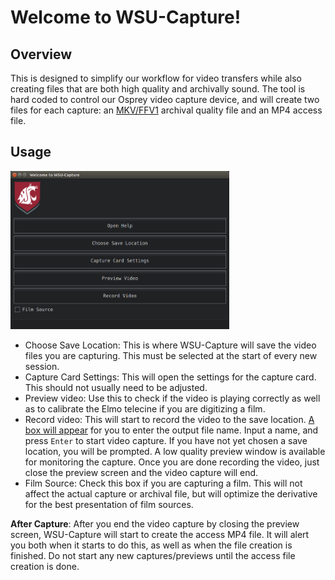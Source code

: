 # Welcome to WSU-Capture!

## Overview
This is designed to simplify our workflow for video transfers while also creating files that are both high quality and archivally sound. The tool is hard coded to control our Osprey video capture device, and will create two files for each capture: an [MKV/FFV1](https://www.loc.gov/preservation/digital/formats/fdd/fdd000343.shtml) archival quality file and an MP4 access file.

## Usage
<img src="/main-gui.png" alt="Main screen for WSU-Capture" width="350">

* Choose Save Location: This is where WSU-Capture will save the video files you are capturing. This must be selected at the start of every new session.
* Capture Card Settings: This will open the settings for the capture card. This should not usually need to be adjusted.
* Preview video: Use this to check if the video is playing correctly as well as to calibrate the Elmo telecine if you are digitizing a film.
* Record video: This will start to record the video to the save location. [A box will appear](/enter-name.png) for you to enter the output file name. Input a name, and press `Enter` to start video capture. If you have not yet chosen a save location, you will be prompted. A low quality preview window is available for monitoring the capture. Once you are done recording the video, just close the preview screen and the video capture will end.
* Film Source: Check this box if you are capturing a film. This will not affect the actual capture or archival file, but will optimize the derivative for the best presentation of film sources.

__After Capture__: After you end the video capture by closing the preview screen, WSU-Capture will start to create the access MP4 file. It will alert you both when it starts to do this, as well as when the file creation is finished. Do not start any new captures/previews until the access file creation is done. 


